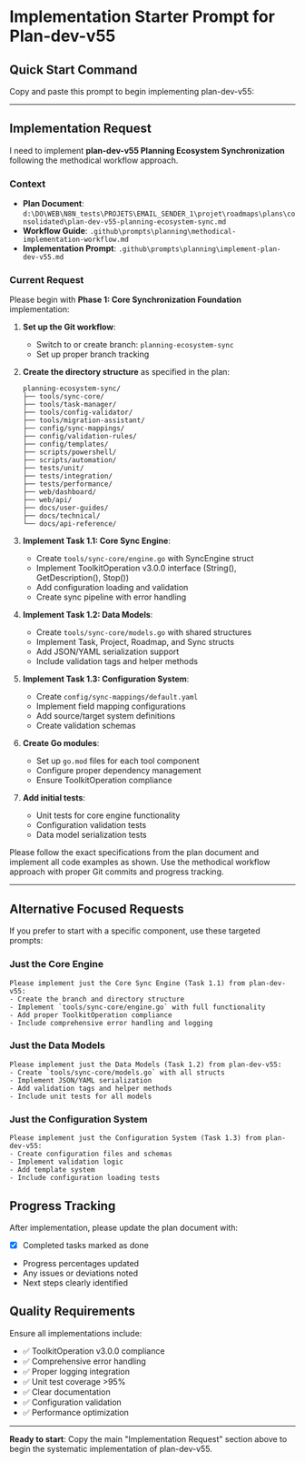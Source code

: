 # Implementation Starter Prompt for Plan-dev-v55

## Quick Start Command

Copy and paste this prompt to begin implementing plan-dev-v55:

---

## Implementation Request

I need to implement **plan-dev-v55 Planning Ecosystem Synchronization** following the methodical workflow approach.

### Context
- **Plan Document**: `d:\DO\WEB\N8N_tests\PROJETS\EMAIL_SENDER_1\projet\roadmaps\plans\consolidated\plan-dev-v55-planning-ecosystem-sync.md`
- **Workflow Guide**: `.github\prompts\planning\methodical-implementation-workflow.md`
- **Implementation Prompt**: `.github\prompts\planning\implement-plan-dev-v55.md`

### Current Request
Please begin with **Phase 1: Core Synchronization Foundation** implementation:

1. **Set up the Git workflow**:
   - Switch to or create branch: `planning-ecosystem-sync`
   - Set up proper branch tracking

2. **Create the directory structure** as specified in the plan:
   ```
   planning-ecosystem-sync/
   ├── tools/sync-core/
   ├── tools/task-manager/
   ├── tools/config-validator/
   ├── tools/migration-assistant/
   ├── config/sync-mappings/
   ├── config/validation-rules/
   ├── config/templates/
   ├── scripts/powershell/
   ├── scripts/automation/
   ├── tests/unit/
   ├── tests/integration/
   ├── tests/performance/
   ├── web/dashboard/
   ├── web/api/
   ├── docs/user-guides/
   ├── docs/technical/
   └── docs/api-reference/
   ```

3. **Implement Task 1.1: Core Sync Engine**:
   - Create `tools/sync-core/engine.go` with SyncEngine struct
   - Implement ToolkitOperation v3.0.0 interface (String(), GetDescription(), Stop())
   - Add configuration loading and validation
   - Create sync pipeline with error handling

4. **Implement Task 1.2: Data Models**:
   - Create `tools/sync-core/models.go` with shared structures
   - Implement Task, Project, Roadmap, and Sync structs
   - Add JSON/YAML serialization support
   - Include validation tags and helper methods

5. **Implement Task 1.3: Configuration System**:
   - Create `config/sync-mappings/default.yaml`
   - Implement field mapping configurations
   - Add source/target system definitions
   - Create validation schemas

6. **Create Go modules**:
   - Set up `go.mod` files for each tool component
   - Configure proper dependency management
   - Ensure ToolkitOperation compliance

7. **Add initial tests**:
   - Unit tests for core engine functionality
   - Configuration validation tests
   - Data model serialization tests

Please follow the exact specifications from the plan document and implement all code examples as shown. Use the methodical workflow approach with proper Git commits and progress tracking.

---

## Alternative Focused Requests

If you prefer to start with a specific component, use these targeted prompts:

### Just the Core Engine
```
Please implement just the Core Sync Engine (Task 1.1) from plan-dev-v55:
- Create the branch and directory structure
- Implement `tools/sync-core/engine.go` with full functionality
- Add proper ToolkitOperation compliance
- Include comprehensive error handling and logging
```

### Just the Data Models
```
Please implement just the Data Models (Task 1.2) from plan-dev-v55:
- Create `tools/sync-core/models.go` with all structs
- Implement JSON/YAML serialization
- Add validation tags and helper methods
- Include unit tests for all models
```

### Just the Configuration System
```
Please implement just the Configuration System (Task 1.3) from plan-dev-v55:
- Create configuration files and schemas
- Implement validation logic
- Add template system
- Include configuration loading tests
```

## Progress Tracking

After implementation, please update the plan document with:
- [x] Completed tasks marked as done
- Progress percentages updated
- Any issues or deviations noted
- Next steps clearly identified

## Quality Requirements

Ensure all implementations include:
- ✅ ToolkitOperation v3.0.0 compliance
- ✅ Comprehensive error handling
- ✅ Proper logging integration
- ✅ Unit test coverage >95%
- ✅ Clear documentation
- ✅ Configuration validation
- ✅ Performance optimization

---

**Ready to start**: Copy the main "Implementation Request" section above to begin the systematic implementation of plan-dev-v55.